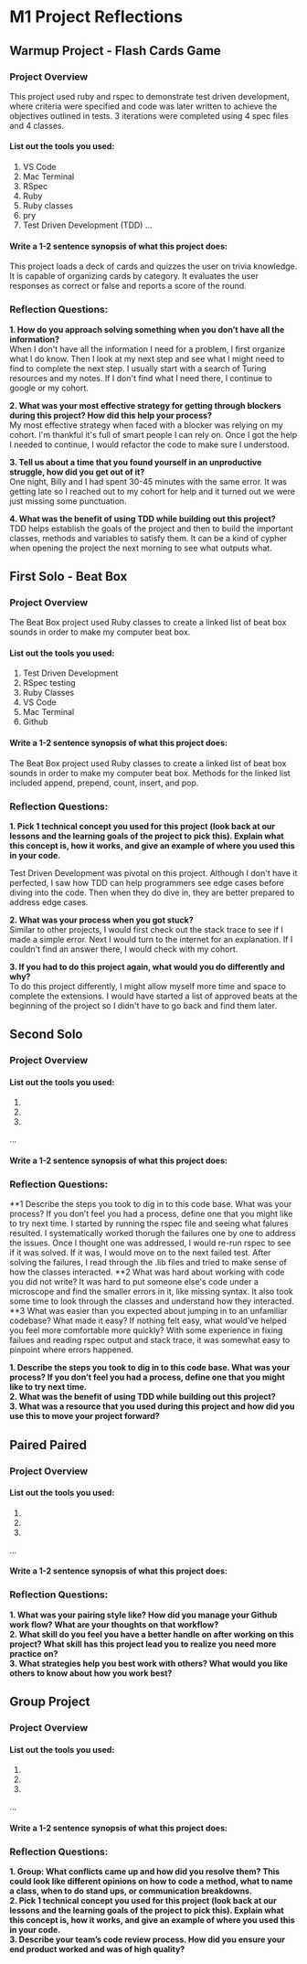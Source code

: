 # M1 Project Reflections

## Warmup Project - Flash Cards Game

### Project Overview
This project used ruby and rspec to demonstrate test driven development, where criteria were specified and code was later written to achieve the objectives outlined in tests. 3 iterations were completed using 4 spec files and 4 classes. 

#### List out the tools you used:
1. VS Code
2. Mac Terminal
3. RSpec
4. Ruby
5. Ruby classes
6. pry
7. Test Driven Development (TDD)
...

#### Write a 1-2 sentence synopsis of what this project does:

This project loads a deck of cards and quizzes the user on trivia knowledge. It is capable of organizing cards by category. It evaluates the user responses as correct or false and reports a score of the round. 

### Reflection Questions: 
**1. How do you approach solving something when you don’t have all the information?**<br />
When I don't have all the information I need for a problem, I first organize what I do know. Then I look at my next step and see what I might need to find to complete the next step. I usually start with a search of Turing resources and my notes. If I don't find what I need there, I continue to google or my cohort. 

**2. What was your most effective strategy for getting through blockers during this project? How did this help your process?**<br />
My most effective strategy when faced with a blocker was relying on my cohort. I'm thankful it's full of smart people I can rely on. Once I got the help I needed to continue, I would refactor the code to make sure I understood. 

**3. Tell us about a time that you found yourself in an unproductive struggle, how did you get out of it?**<br />
One night, Billy and I had spent 30-45 minutes with the same error. It was getting late so I reached out to my cohort for help and it turned out we were just missing some punctuation. 

**4. What was the benefit of using TDD while building out this project?**<br />
TDD helps establish the goals of the project and then to build the important classes, methods and variables to satisfy them. It can be a kind of cypher when opening the project the next morning to see what outputs what. 


## First Solo - Beat Box

### Project Overview
The Beat Box project used Ruby classes to create a linked list of beat box sounds in order to make my computer beat box. 

#### List out the tools you used:
1. Test Driven Development
2. RSpec testing
3. Ruby Classes
4. VS Code
5. Mac Terminal
6. Github

#### Write a 1-2 sentence synopsis of what this project does:
The Beat Box project used Ruby classes to create a linked list of beat box sounds in order to make my computer beat box. 
Methods for the linked list included append, prepend, count, insert, and pop. 

### Reflection Questions: 
**1. Pick 1 technical concept you used for this project (look back at our lessons and the learning goals of the project to pick this). Explain what this concept is, how it works, and give an example of where you used this in your code.**<br />

Test Driven Development was pivotal on this project. Although I don't have it perfected, I saw how TDD can help programmers see edge cases before diving into the code. Then when they do dive in, they are better prepared to address edge cases.

**2. What was your process when you got stuck?**<br /> Similar to other projects, I would first check out the stack trace to see if I made a simple error. Next I would turn to the internet for an explanation. If I couldn't find an answer there, I would check with my cohort. 


**3. If you had to do this project again, what would you do differently and why?**<br />
To do this project differently, I might allow myself more time and space to complete the extensions. I would have started a list of approved beats at the beginning of the project so I didn't have to go back and find them later. 

## Second Solo

### Project Overview

#### List out the tools you used:
1.
2.
3.
...

#### Write a 1-2 sentence synopsis of what this project does:

### Reflection Questions: 
**1 Describe the steps you took to dig in to this code base. What was your process? If you don’t feel you had a process, define one that you might like to try next time.
I started by running the rspec file and seeing what falures resulted. I systematically worked thorugh the failures one by one to address the issues. Once I thought one was addressed, I would re-run rspec to see if it was solved. If it was, I would move on to the next failed test. After solving the failures, I read through the .lib files and tried to make sense of how the classes interacted. 
**2 What was hard about working with code you did not write?
It was hard to put someone else's code under a microscope and find the smaller errors in it, like missing syntax. It also took some time to look through the classes and understand how they interacted.  
**3 What was easier than you expected about jumping in to an unfamiliar codebase? What made it easy? If nothing felt easy, what would’ve helped you feel more comfortable more quickly?
With some experience in fixing failues and reading rspec output and stack trace, it was somewhat easy to pinpoint where errors happened. 

**1. Describe the steps you took to dig in to this code base. What was your process? If you don’t feel you had a process, define one that you might like to try next time.**<br />
**2. What was the benefit of using TDD while building out this project?**<br />
**3. What was a resource that you used during this project and how did you use this to move your project forward?**<br />

## Paired Paired

### Project Overview

#### List out the tools you used:
1.
2.
3.
...

#### Write a 1-2 sentence synopsis of what this project does:

### Reflection Questions: 
**1. What was your pairing style like? How did you manage your Github work flow? What are your thoughts on that workflow?**<br />
**2. What skill do you feel you have a better handle on after working on this project? What skill has this project lead you to realize you need more practice on?**<br />
**3. What strategies help you best work with others? What would you like others to know about how you work best?**<br />

## Group Project

### Project Overview

#### List out the tools you used:
1.
2.
3.
...

#### Write a 1-2 sentence synopsis of what this project does:

### Reflection Questions: 
**1. Group: What conflicts came up and how did you resolve them?  This could look like different opinions on how to code a method, what to name a class, when to do stand ups, or communication breakdowns.**<br />
**2. Pick 1 technical concept you used for this project (look back at our lessons and the learning goals of the project to pick this). Explain what this concept is, how it works, and give an example of where you used this in your code.**<br />
**3. Describe your team’s code review process. How did you ensure your end product worked and was of high quality?**<br />
